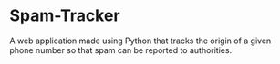 # Spam-Tracker
A web application made using Python that tracks the origin of a given phone number so that spam can be reported to authorities.
